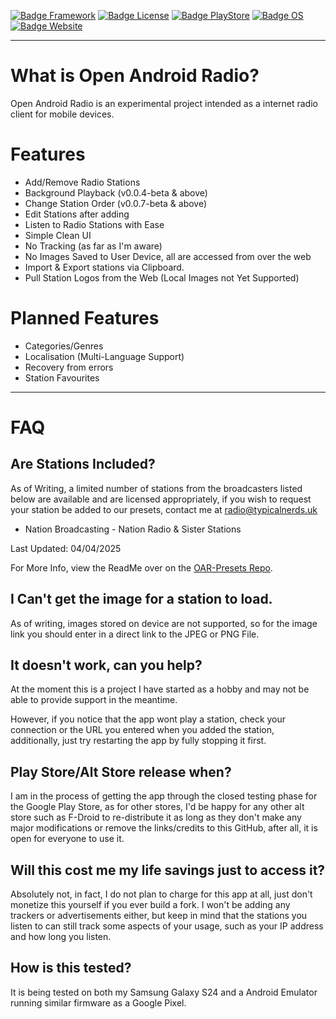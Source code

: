 [![Badge Framework]](https://flutter.dev/)
[![Badge License]](https://github.com/TypicalNerds/Open-Android-Radio/blob/main/LICENSE)
[![Badge PlayStore]](https://play.google.com/store/apps/details?id=com.typicalnerds.open_android_radio)
[![Badge OS]](https://www.android.com/)
[![Badge Website]](https://typicalnerds.uk/projects/radio/)

***

# What is Open Android Radio?
Open Android Radio is an experimental project intended as a internet radio client for mobile devices.

# Features
- Add/Remove Radio Stations
- Background Playback (v0.0.4-beta & above)
- Change Station Order (v0.0.7-beta & above)
- Edit Stations after adding
- Listen to Radio Stations with Ease
- Simple Clean UI
- No Tracking (as far as I'm aware)
- No Images Saved to User Device, all are accessed from over the web
- Import & Export stations via Clipboard.
- Pull Station Logos from the Web (Local Images not Yet Supported)
 
# Planned Features
- Categories/Genres
- Localisation (Multi-Language Support)
- Recovery from errors
- Station Favourites

***

# FAQ
## Are Stations Included?
As of Writing, a limited number of stations from the broadcasters listed below are available and are licensed appropriately, if you wish to request your station be added to our presets, contact me at [radio@typicalnerds.uk](mailto:radio@typicalnerds.uk)

- Nation Broadcasting - Nation Radio & Sister Stations

Last Updated: 04/04/2025

For More Info, view the ReadMe over on the [OAR-Presets Repo](https://github.com/TypicalNerds/OAR-Presets).

## I Can't get the image for a station to load.
As of writing, images stored on device are not supported, so for the image link you should enter in a direct link to the JPEG or PNG File.

## It doesn't work, can you help?
At the moment this is a project I have started as a hobby and may not be able to provide support in the meantime.

However, if you notice that the app wont play a station, check your connection or the URL you entered when you added the station, additionally, just try restarting the app by fully stopping it first.

## Play Store/Alt Store release when?
I am in the process of getting the app through the closed testing phase for the Google Play Store, as for other stores, I'd be happy for any other alt store such as F-Droid to re-distribute it as long as they don't make any major modifications or remove the links/credits to this GitHub, after all, it is open for everyone to use it.

## Will this cost me my life savings just to access it?
Absolutely not, in fact, I do not plan to charge for this app at all, just don't monetize this yourself if you ever build a fork.
I won't be adding any trackers or advertisements either, but keep in mind that the stations you listen to can still track some aspects of your usage, such as your IP address and how long you listen.

## How is this tested?
It is being tested on both my Samsung Galaxy S24 and a Android Emulator running similar firmware as a Google Pixel.

<!----------------------------------[ Badges ]--------------------------------->

[Badge Framework]: https://img.shields.io/badge/Flutter-02569B?style=for-the-badge&logo=flutter&logoColor=white
[Badge License]: https://img.shields.io/badge/AGPL--3.0-red?style=for-the-badge
[Badge OS]: https://img.shields.io/badge/Android-3DDC84?style=for-the-badge&logo=android&logoColor=white
[Badge Website]: https://img.shields.io/badge/website-000000?style=for-the-badge&logoColor=white
[Badge PlayStore]: https://img.shields.io/badge/Google_Play-414141?style=for-the-badge&logo=google-play&logoColor=green